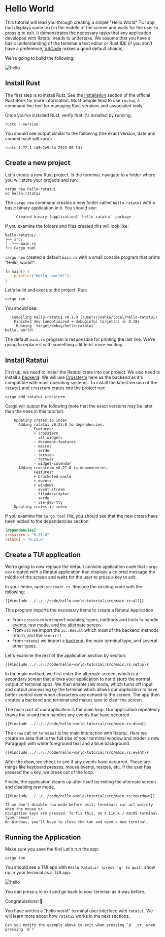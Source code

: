 # Hello World

This tutorial will lead you through creating a simple "Hello World" TUI app that displays some text
in the middle of the screen and waits for the user to press q to exit. It demonstrates the necessary
tasks that any application developed with Ratatui needs to undertake. We assume that you have a
basic understanding of the terminal a text editor or Rust IDE (if you don't have a preference,
[VSCode] makes a good default choice).

[VSCode]: https://code.visualstudio.com/

We're going to build the following:

![hello](https://github.com/ratatui-org/ratatui-book/assets/381361/b324807e-915f-45b3-a4a2-d3b419eec387)

## Install Rust

The first step is to install Rust. See the [Installation] section of the official Rust Book for more
information. Most people tend to use `rustup`, a command line tool for managing Rust versions and
associated tools.

[Installation]: https://doc.rust-lang.org/book/ch01-01-installation.html

Once you've installed Rust, verify that it's installed by running:

```shell
rustc --version
```

You should see output similar to the following (the exact version, date and commit hash will vary):

```plain
rustc 1.72.1 (d5c2e9c34 2023-09-13)
```

## Create a new project

Let's create a new Rust project. In the terminal, navigate to a folder where you will store your
projects and run:

```shell
cargo new hello-ratatui
cd hello-ratatui
```

The `cargo new` command creates a new folder called `hello-ratatui` with a basic binary application
in it. You should see:

```plain
     Created binary (application) `hello-ratatui` package
```

If you examine the folders and files created this will look like:

```plain
hello-ratatui/
├── src/
│  └── main.rs
└── Cargo.toml
```

`cargo new` created a default `main.rs` with a small console program that prints "Hello, world!".

```rust
fn main() {
    println!("Hello, world!");
}
```

Let's build and execute the project. Run:

```shell
cargo run
```

You should see:

```plain
   Compiling hello-ratatui v0.1.0 (/Users/joshka/local/hello-ratatui)
    Finished dev [unoptimized + debuginfo] target(s) in 0.18s
     Running `target/debug/hello-ratatui`
Hello, world!
```

The default `main.rs` program is responsible for printing the last line. We're going to replace it
with something a little bit more exciting.

## Install Ratatui

First up, we need to install the Ratatui crate into our project. We also need to install a
[backend]. We will use [Crossterm] here as the backend as it's compatible with most operating
systems. To install the latest version of the `ratatui` and `crossterm` crates into the project run:

[backend]: ../../concepts/backends/
[Crossterm]: https://crates.io/crates/crossterm

```shell
cargo add ratatui crossterm
```

Cargo will output the following (note that the exact versions may be later than the ones in this
tutorial).

```plain
    Updating crates.io index
      Adding ratatui v0.23.0 to dependencies.
             Features:
             + crossterm
             - all-widgets
             - document-features
             - macros
             - serde
             - termion
             - termwiz
             - widget-calendar
      Adding crossterm v0.27.0 to dependencies.
             Features:
             + bracketed-paste
             + events
             + windows
             - event-stream
             - filedescriptor
             - serde
             - use-dev-tty
    Updating crates.io index
```

If you examine the `Cargo.toml` file, you should see that the new crates have been added to the
dependencies section:

```toml
[dependencies]
crossterm = "0.27.0"
ratatui = "0.23.0"
```

## Create a TUI application

We're going to now replace the default console application code that `cargo new` created with a
Ratatui application that displays a colored message the middle of the screen and waits for the user
to press a key to exit.

In your editor, open `src/main.rs`. Replace the existing code with the following:

```rust,no_run
{{#include ../../../code/hello-world-tutorial/src/main.rs:all}}
```

This program imports the necessary items to create a Ratatui Application.

- From `crossterm` we import modules, types, methods and traits to handle [events], [raw mode], and
  the [alternate screen].
- From `std` we import the `io::Result` which most of the backend methods return, and the `stderr()`
- From `ratatui` we import a [backend], the main terminal type, and several other types.

[events]: ../../concepts/event_handling.md
[raw mode]: ../../concepts/backends/raw-mode.md
[alternate screen]: ../../concepts/backends/alternate-screen.md

Let's examine the rest of the application section by section:

```rust,no_run
{{#include ../../../code/hello-world-tutorial/src/main.rs:setup}}
```

In the main method, we first enter the alternate screen, which is a secondary screen that allows
your application to not disturb the normal output of terminal apps. We then enable raw mode, which
turns off input and output processing by the terminal which allows our application to have better
control over when characters are echoed to the screen. The app then creates a backend and terminal
and makes sure to clear the screen.

The main part of our application is the main loop. Our application repeatedly draws the ui and then
handles any events that have occurred.

```rust,no_run
{{#include ../../../code/hello-world-tutorial/src/main.rs:draw}}
```

The `draw` call on `terminal` is the main interaction with Ratatui. Here we create an area that is
the full size of your terminal window and render a new Paragraph with white foreground text and a
blue background.

```rust,no_run
{{#include ../../../code/hello-world-tutorial/src/main.rs:event}}
```

After the draw, we check to see if any events have occurred. These are things like keyboard presses,
mouse events, resizes, etc. If the user has pressed the `q` key, we break out of the loop.

Finally, the application cleans up after itself by exiting the alternate screen and disabling raw
mode.

```rust,no_run
{{#include ../../../code/hello-world-tutorial/src/main.rs:teardown}}
```

```admonish warning
If we don't disable raw mode before exit, terminals can act weirdly when the mouse or
navigation keys are pressed. To fix this, on a Linux / macOS terminal type `reset`.
On Windows, you'll have to close the tab and open a new terminal.
```

## Running the Application

Make sure you save the file! Let's run the app:

```shell
cargo run
```

You should see a TUI app with `Hello Ratatui! (press 'q' to quit)` show up in your terminal as a TUI
app.

![hello](https://github.com/ratatui-org/ratatui-book/assets/381361/98eee556-6283-4aa5-a068-99392e1a5dda)

You can press `q` to exit and go back to your terminal as it was before.

Congratulations! :tada:

You have written a "hello world" terminal user interface with `ratatui`. We will learn more about
how `ratatui` works in the next sections.

```admonish question
Can you modify the example above to exit when pressing `q` _or_ when pressing `Q`?
```
